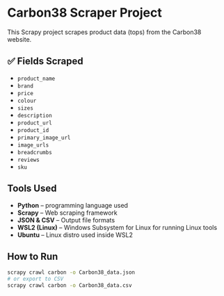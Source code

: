 # Carbon38 Scraper Project

This Scrapy project scrapes product data (tops) from the Carbon38 website.




## ✅ Fields Scraped

- `product_name`
- `brand`
- `price`
- `colour`
- `sizes`
- `description`
- `product_url`
- `product_id`
- `primary_image_url`
- `image_urls`
- `breadcrumbs`
- `reviews`
- `sku`


## Tools Used

- **Python** – programming language used
- **Scrapy** – Web scraping framework
- **JSON & CSV** – Output file formats
- **WSL2 (Linux)** – Windows Subsystem for Linux for running Linux tools
- **Ubuntu** – Linux distro used inside WSL2

## How to Run

```bash
scrapy crawl carbon -o Carbon38_data.json
# or export to CSV
scrapy crawl carbon -o Carbon38_data.csv
